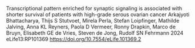 Transcriptional pattern enriched for synaptic signaling is associated with shorter survival of patients with high-grade serous ovarian cancer
Arkajyoti Bhattacharya, Thijs S Stutvoet, Mirela Perla, Stefan Loipfinger, Mathilde Jalving, Anna KL Reyners, Paola D Vermeer, Ronny Drapkin, Marco de Bruyn, Elisabeth GE de Vries, Steven de Jong, Rudolf SN Fehrmann 2024
eLife13:RP101369
https://doi.org/10.7554/eLife.101369.2
